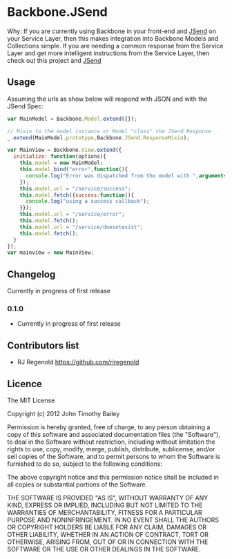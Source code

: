 # Backbone.JSend #
Why: If you are currently using Backbone in your front-end and [JSend][d] on your Service Layer, then this makes
integration into Backbone Models and Collections simple. If you are needing a common response from the Service Layer
and get more intelligent instructions from the Service Layer, then check out this project and [JSend][d]

[d]: http://labs.omniti.com/labs/jsend

## Usage ##

Assuming the urls as show below will respond with JSON and with the JSend Spec:

```javascript
var MainModel = Backbone.Model.extend({});

// Mixin to the model instance or Model "class" the JSend Response
_.extend(MainModel.prototype,Backbone.JSend.ResponseMixin);

var MainView = Backbone.View.extend({
  initialize: function(options){
    this.model = new MainModel;
    this.model.bind("error",function(){
      console.log("Error was dispatched from the model with ",arguments);
    });
    this.model.url = "/service/success";
    this.model.fetch({success:function(){
      console.log("using a success callback");
    }});
    this.model.url = "/service/error";
    this.model.fetch();
    this.model.url = "/service/doesntexist";
    this.model.fetch();
  }
});
var mainview = new MainView;
```

## Changelog ##

Currently in progress of first release

### 0.1.0 ###

* Currently in progress of first release

## Contributors list ##
*  RJ Regenold <https://github.com/rjregenold>

## Licence ##

The MIT License

Copyright (c) 2012 John Timothy Bailey

Permission is hereby granted, free of charge, to any person obtaining a copy
of this software and associated documentation files (the "Software"), to deal
in the Software without restriction, including without limitation the rights
to use, copy, modify, merge, publish, distribute, sublicense, and/or sell
copies of the Software, and to permit persons to whom the Software is
furnished to do so, subject to the following conditions:

The above copyright notice and this permission notice shall be included in
all copies or substantial portions of the Software.

THE SOFTWARE IS PROVIDED "AS IS", WITHOUT WARRANTY OF ANY KIND, EXPRESS OR
IMPLIED, INCLUDING BUT NOT LIMITED TO THE WARRANTIES OF MERCHANTABILITY,
FITNESS FOR A PARTICULAR PURPOSE AND NONINFRINGEMENT. IN NO EVENT SHALL THE
AUTHORS OR COPYRIGHT HOLDERS BE LIABLE FOR ANY CLAIM, DAMAGES OR OTHER
LIABILITY, WHETHER IN AN ACTION OF CONTRACT, TORT OR OTHERWISE, ARISING FROM,
OUT OF OR IN CONNECTION WITH THE SOFTWARE OR THE USE OR OTHER DEALINGS IN
THE SOFTWARE.
